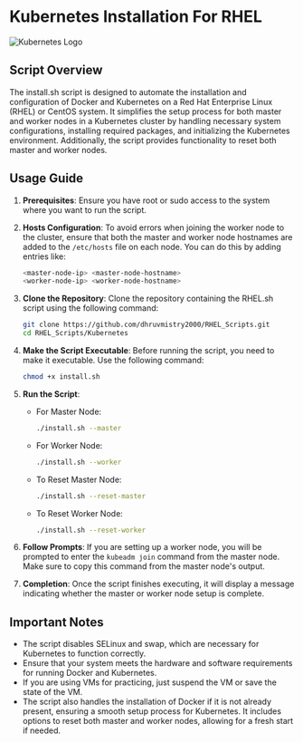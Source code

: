 # Kubernetes Installation For RHEL

![Kubernetes Logo](https://www.vectorlogo.zone/logos/kubernetes/kubernetes-icon.svg)

## Script Overview
The install.sh script is designed to automate the installation and configuration of Docker and Kubernetes on a Red Hat Enterprise Linux (RHEL) or CentOS system. It simplifies the setup process for both master and worker nodes in a Kubernetes cluster by handling necessary system configurations, installing required packages, and initializing the Kubernetes environment. Additionally, the script provides functionality to reset both master and worker nodes.

## Usage Guide

1. **Prerequisites**: Ensure you have root or sudo access to the system where you want to run the script.

2. **Hosts Configuration**: To avoid errors when joining the worker node to the cluster, ensure that both the master and worker node hostnames are added to the `/etc/hosts` file on each node. You can do this by adding entries like:
   ```bash
   <master-node-ip> <master-node-hostname>
   <worker-node-ip> <worker-node-hostname>
   ```

3. **Clone the Repository**: Clone the repository containing the RHEL.sh script using the following command:
   ```bash
   git clone https://github.com/dhruvmistry2000/RHEL_Scripts.git
   cd RHEL_Scripts/Kubernetes
   ```

4. **Make the Script Executable**: Before running the script, you need to make it executable. Use the following command:
   ```bash
   chmod +x install.sh
   ```

5. **Run the Script**:
   - For Master Node:
     ```bash
     ./install.sh --master
     ```
   - For Worker Node:
     ```bash
     ./install.sh --worker
     ```
   - To Reset Master Node:
     ```bash
     ./install.sh --reset-master
     ```
   - To Reset Worker Node:
     ```bash
     ./install.sh --reset-worker
     ```

6. **Follow Prompts**: If you are setting up a worker node, you will be prompted to enter the `kubeadm join` command from the master node. Make sure to copy this command from the master node's output.

7. **Completion**: Once the script finishes executing, it will display a message indicating whether the master or worker node setup is complete.

## Important Notes
- The script disables SELinux and swap, which are necessary for Kubernetes to function correctly.
- Ensure that your system meets the hardware and software requirements for running Docker and Kubernetes.
- If you are using VMs for practicing, just suspend the VM or save the state of the VM.
- The script also handles the installation of Docker if it is not already present, ensuring a smooth setup process for Kubernetes. It includes options to reset both master and worker nodes, allowing for a fresh start if needed.
